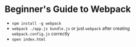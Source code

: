 # Beginner's Guide to Webpack

- `npm install -g webpack`
- `webpack ./app.js bundle.js` or just `webpack` after creating `webpack.config.js` correctly
- `open index.html`
